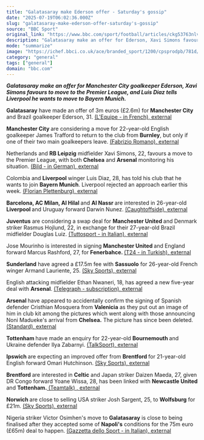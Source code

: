 ```yaml
---
title: "Galatasaray make Ederson offer - Saturday's gossip"
date: "2025-07-19T06:02:36.000Z"
slug: "galatasaray-make-ederson-offer-saturday's-gossip"
source: "BBC Sport"
original_link: "https://www.bbc.com/sport/football/articles/ckg53763nlvo"
description: "Galatasaray make an offer for Ederson, Xavi Simons favours to move to the Premier League, and Luis Diaz wants to join Bayern Munich."
mode: "summarize"
image: "https://ichef.bbci.co.uk/ace/branded_sport/1200/cpsprodpb/781d/live/e3cc8090-6410-11f0-89ea-4d6f9851f623.png"
category: "general"
tags: ["general"]
domain: "bbc.com"
---
```

<div id="readability-page-1" class="page"><div data-component="text-block"><p><b><i>Galatasaray make an offer for Manchester City goalkeeper Ederson, Xavi Simons favours to move to the Premier League, and Luis Diaz tells Liverpool he wants to move to Bayern Munich.</i></b></p><p><b>Galatasaray</b> have made an offer of 3m euros (£2.6m) for <b>Manchester City</b> and Brazil goalkeeper Ederson, 31. <a href="https://www.lequipe.fr/Football/Actualites/Mercato-galatasaray-fait-une-offre-de-3m-et-8364-a-manchester-city-pour-ederson/1579083">(L'Equipe - in French)<span>, <!-- -->external</span></a></p><p><b>Manchester City </b>are considering a move for 22-year-old English goalkeeper James Trafford to return to the club from <b>Burnley</b>, but only if one of their two main goalkeepers leave. <a href="https://x.com/FabrizioRomano/status/1946248644509757645">(Fabrizio Romano)<span>, <!-- -->external</span></a></p><p>Netherlands and <b>RB Leipzig</b> midfielder Xavi Simons, 22, favours a move to the Premier League, with both <b>Chelsea</b> and <b>Arsenal</b> monitoring his situation. <a href="https://www.bild.de/sport/fussball/bundesliga-berater-eingeschaltet-bayern-kandidat-xavi-simons-will-nach-england-68789a610d28e0459fe53a82">(Bild - in German)<span>, <!-- -->external</span></a></p><p>Colombia and <b>Liverpool </b>winger Luis Diaz, 28, has told his club that he wants to join <b>Bayern Munich</b>. Liverpool rejected an approach earlier this week. <a href="https://x.com/Plettigoal/status/1946239690023096413">(Florian Plettenburg)<span>, <!-- -->external</span></a></p><p><b>Barcelona, AC Milan, Al Hilal </b>and <b>Al Nassr </b>are interested in 26-year-old <b>Liverpool </b>and Uruguay forward Darwin Nunez. <a href="https://www.caughtoffside.com/2025/07/18/liverpool-transfer-darwin-nunez-milan-barcelona/">(Caughtoffside)<span>, <!-- -->external</span></a></p><p><b>Juventus</b> are considering a swap deal for <b>Manchester United </b>and Denmark striker Rasmus Hojlund, 22, in exchange for their 27-year-old Brazil midfielder Douglas Luiz. <a href="https://www.tuttosport.com/news/calcio/calciomercato/2025/07/18-142054174/sancho-juve_come_si_chiude_da_douglas_a_vlahovic_e_sbuca_rashford_">(Tuttosport - in Italian)<span>, <!-- -->external</span></a></p><p>Jose Mourinho is interested in signing <b>Manchester United </b>and England forward Marcus Rashford, 27, for <b>Fenerbahce. </b><a href="https://t24.com.tr/haber/fenerbahce-den-marcus-rashord-a-rekor-teklif-hazirligi,1250454">(T24 - in Turkish)<span>, <!-- -->external</span></a></p><p><b>Sunderland</b> have agreed a £17.5m fee with <b>Sassuolo</b> for 26-year-old French winger Armand Lauriente, 25. <a href="https://www.skysports.com/football/live-blog/31771/12476234/transfer-centre-live-football-transfer-news-updates-and-rumours?postid=9897448#liveblog-body">(Sky Sports)<span>, <!-- -->external</span></a></p><p>English attacking midfielder Ethan Nwaneri, 18, has agreed a new five-year deal with <b>Arsenal</b>. <a href="https://www.telegraph.co.uk/football/2025/07/18/ethan-nwaneri-new-five-year-deal-arsenal/">(Telegraph - subscription)<span>, <!-- -->external</span></a></p><p><b>Arsenal </b>have appeared to accidentally confirm the signing of Spanish defender Cristhian Mosquera from <b>Valenicia</b> as they put out an image of him in club kit among the pictures which went along with those announcing Noni Madueke's arrival from <b>Chelsea.</b> The picture has since been deleted. <a href="https://www.standard.co.uk/sport/football/arsenal-fc-leak-mosquera-signing-image-b1238990.html">(Standard)<span>, <!-- -->external</span></a></p><p><b>Tottenham </b>have made an enquiry for 22-year-old <b>Bournemouth </b>and Ukraine defender Ilya Zabarnyi. <a href="https://x.com/alex_crook/status/1946197694713667999">(TalkSport)<span>, <!-- -->external</span></a></p><p><b>Ipswich </b>are expecting an improved offer from <b>Brentford </b>for 21-year-old English forward Omari Hutchinson. <a href="https://www.skysports.com/football/live-blog/31771/12476234/transfer-centre-live-football-transfer-news-updates-and-rumours?postid=9899081#liveblog-body">(Sky Sports)<span>, <!-- -->external</span></a></p><p><b>Brentford </b>are interested in <b>Celtic</b> and Japan striker Daizen Maeda, 27, given DR Congo forward Yoane Wissa, 28, has been linked with <b>Newcastle United</b> and <b>Tottenham.</b><a href="https://www.teamtalk.com/brentford/transfer-news-daizen-maeda-celtic-yoane-wissa-replacement-sources"> (Teamtalk) <span>, <!-- -->external</span></a></p><p><b>Norwich </b>are close to selling USA striker Josh Sargent, 25, to <b>Wolfsburg</b> for £21m. <a href="https://x.com/RobDorsettSky/status/1946239226250514458">(Sky Sports)<span>, <!-- -->external</span></a></p><p>Nigeria striker Victor Osimhen's move to <b>Galatasaray</b> is close to being finalised after they accepted some of <b>Napoli's</b> conditions for the 75m euro (£65m) deal to happen. <a href="https://www.gazzetta.it/Calcio/Calciomercato/Napoli/18-07-2025/napoli-osimhen-ceduto-al-galatasaray-lucca-e-beukema-per-conte.shtml">(Gazzetta dello Sport - in Italian)<span>, <!-- -->external</span></a></p></div></div>